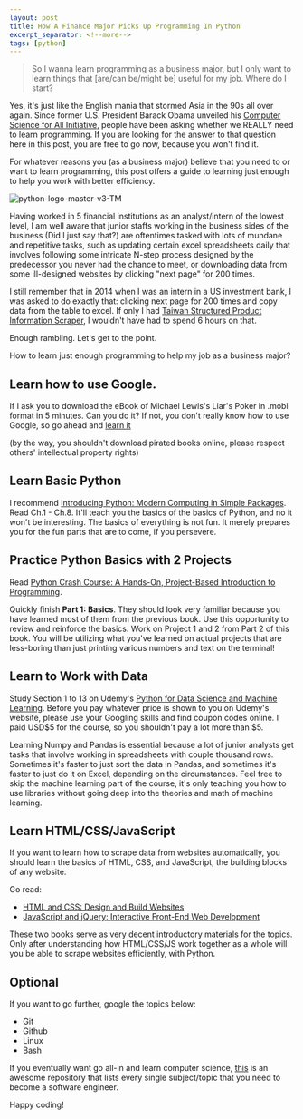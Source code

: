 ```yaml
---
layout: post
title: How A Finance Major Picks Up Programming In Python
excerpt_separator: <!--more-->
tags: [python]
---
```




> So I wanna learn programming as a business major, but I only want to learn things that [are/can be/might be] useful for my job. Where do I start?



Yes, it's just like the English mania that stormed Asia in the 90s all over again. Since former U.S. President Barack Obama unveiled his [Computer Science for All Initiative](https://obamawhitehouse.archives.gov/blog/2016/01/30/computer-science-all), people have been asking whether we REALLY need to learn programming. If you are looking for the answer to that question here in this post, you are free to go now, because you won't find it.

For whatever reasons you (as a business major) believe that you need to or want to learn programming, this post offers a guide to learning just enough to help you work with better efficiency.

<!--more-->

![python-logo-master-v3-TM](https://user-images.githubusercontent.com/44837996/55782192-56fa6200-5ade-11e9-806e-b48fa0de937b.png)


Having worked in 5 financial institutions as an analyst/intern of the lowest level, I am well aware that junior staffs working in the business sides of the business (Did I just say that?) are oftentimes tasked with lots of mundane and repetitive tasks, such as updating certain excel spreadsheets daily that involves following some intricate N-step process designed by the predecessor you never had the chance to meet, or downloading data from some ill-designed websites by clicking "next page" for 200 times.

I still remember that in 2014 when I was an intern in a US investment bank, I was asked to do exactly that: clicking next page for 200 times and copy data from the table to excel. If only I had [Taiwan Structured Product Information Scraper](https://github.com/jn8029/tdcc), I wouldn't have had to spend 6 hours on that.

Enough rambling. Let's get to the point.

How to learn just enough programming to help my job as a business major?


## Learn how to use Google.


If I ask you to download the eBook of Michael Lewis's Liar's Poker in .mobi format in 5 minutes. Can you do it? If not, you don't really know how to use Google, so go ahead and [learn it](https://support.google.com/websearch/answer/134479?hl=en)

(by the way, you shouldn't download pirated books online, please respect others' intellectual property rights)


## Learn Basic Python


I recommend [Introducing Python: Modern Computing in Simple Packages](https://www.amazon.com/Introducing-Python-Modern-Computing-Packages/dp/1449359361). Read Ch.1 - Ch.8. It'll teach you the basics of the basics of Python, and no it won't be interesting. The basics of everything is not fun. It merely prepares you for the fun parts that are to come, if you persevere.


## Practice Python Basics with 2 Projects


Read [Python Crash Course: A Hands-On, Project-Based Introduction to Programming](https://www.amazon.com/Python-Crash-Course-Hands-Project-Based/dp/1593276036/ref=sr_1_1?keywords=python+crash+course&qid=1554798353&s=books&sr=1-1).

Quickly finish <strong>Part 1: Basics</strong>. They should look very familiar because you have learned most of them from the previous book. Use this opportunity to review and reinforce the basics.
Work on Project 1 and 2 from Part 2 of this book. You will be utilizing what you've learned on actual projects that are less-boring than just printing various numbers and text on the terminal!


## Learn to Work with Data


Study Section 1 to 13 on Udemy's [Python for Data Science and Machine Learning](https://www.udemy.com/python-for-data-science-and-machine-learning-bootcamp/learn/v4/content). Before you pay whatever price is shown to you on Udemy's website, please use your Googling skills and find coupon codes online. I paid USD$5 for the course, so you shouldn't pay a lot more than $5.

Learning Numpy and Pandas is essential because a lot of junior analysts get tasks that involve working in spreadsheets with couple thousand rows. Sometimes it's faster to just sort the data in Pandas, and sometimes it's faster to just do it on Excel, depending on the circumstances. Feel free to skip the machine learning part of the course, it's only teaching you how to use libraries without going deep into the theories and math of machine learning.


## Learn HTML/CSS/JavaScript


If you want to learn how to scrape data from websites automatically, you should learn the basics of HTML, CSS, and JavaScript, the building blocks of any website.

Go read:
* [HTML and CSS: Design and Build Websites](https://www.amazon.com/HTML-CSS-Design-Build-Websites/dp/1118008189)
* [JavaScript and jQuery: Interactive Front-End Web Development](https://www.amazon.com/JavaScript-jQuery-Interactive-Front-End-Development/dp/1118871650/ref=dp_rm_img_2)

These two books serve as very decent introductory materials for the topics. Only after understanding how HTML/CSS/JS work together as a whole will you be able to scrape websites efficiently, with Python.


## Optional


If you want to go further, google the topics below:

* Git
* Github
* Linux
* Bash

If you eventually want go all-in and learn computer science, [this](https://github.com/jwasham/coding-interview-university) is an awesome repository that lists every single subject/topic that you need to become a software engineer.

Happy coding!
